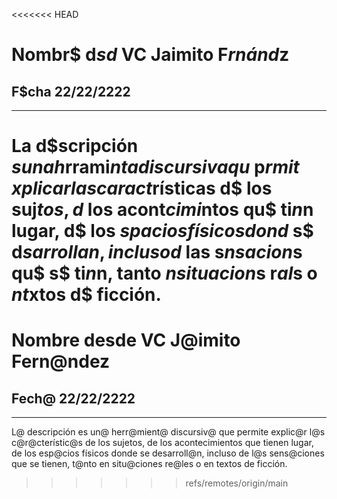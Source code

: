 <<<<<<< HEAD
# Nombr$ d$sd$ VC Jaimito F$rnánd$z
## F$cha 22/22/2222
------------------------------
La d$scripción $s una h$rrami$nta discursiva qu$ p$rmit$ $xplicar las caract$rísticas d$ los suj$tos, d$ los acont$cimi$ntos qu$ ti$n$n lugar, d$ los $spacios físicos dond$ s$ d$sarrollan, incluso d$ las s$nsacion$s qu$ s$ ti$n$n, tanto $n situacion$s r$al$s o $n t$xtos d$ ficción.
=======
# Nombre desde VC J@imito Fern@ndez
## Fech@ 22/22/2222
------------------------------
L@ descripción es un@ herr@mient@ discursiv@ que permite explic@r l@s c@r@cterístic@s de los sujetos, de los acontecimientos que tienen lugar, de los esp@cios físicos donde se desarroll@n, incluso de l@s sens@ciones que se tienen, t@nto en situ@ciones re@les o en textos de ficción.

>>>>>>> refs/remotes/origin/main
